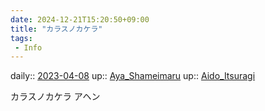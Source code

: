 ```yaml
---
date: 2024-12-21T15:20:50+09:00
title: "カラスノカケラ"
tags:
 - Info
---
```


daily:: [2023-04-08](/Daily_Note/2023-04-08.md)
up:: [Aya_Shameimaru](Bar/Novel/Touhou_Project/Aya_Shameimaru.md)
up:: [Aido_Itsuragi](../Bar/Novel/Nacaria/Aido_Itsuragi.md)

カラスノカケラ
アヘン